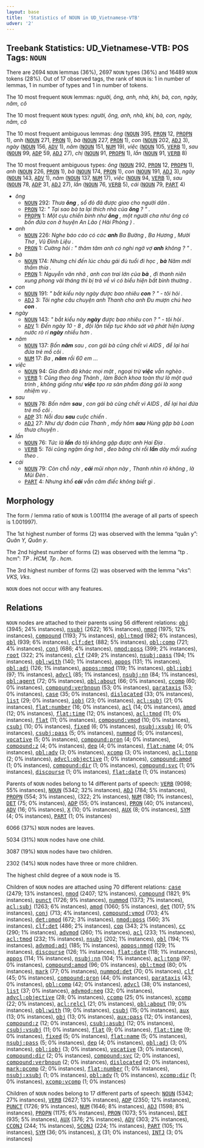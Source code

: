 ```yaml
---
layout: base
title:  'Statistics of NOUN in UD_Vietnamese-VTB'
udver: '2'
---
```


## Treebank Statistics: UD_Vietnamese-VTB: POS Tags: `NOUN`

There are 2694 `NOUN` lemmas (36%), 2697 `NOUN` types (36%) and 16489 `NOUN` tokens (28%).
Out of 17 observed tags, the rank of `NOUN` is: 1 in number of lemmas, 1 in number of types and 1 in number of tokens.

The 10 most frequent `NOUN` lemmas: <em>người, ông, anh, nhà, khi, bà, con, ngày, năm, cô</em>

The 10 most frequent `NOUN` types:  <em>người, ông, anh, nhà, khi, bà, con, ngày, năm, cô</em>

The 10 most frequent ambiguous lemmas: <em>ông</em> (<tt><a href="vi_vtb-pos-NOUN.html">NOUN</a></tt> 395, <tt><a href="vi_vtb-pos-PRON.html">PRON</a></tt> 12, <tt><a href="vi_vtb-pos-PROPN.html">PROPN</a></tt> 1), <em>anh</em> (<tt><a href="vi_vtb-pos-NOUN.html">NOUN</a></tt> 271, <tt><a href="vi_vtb-pos-PRON.html">PRON</a></tt> 1), <em>bà</em> (<tt><a href="vi_vtb-pos-NOUN.html">NOUN</a></tt> 227, <tt><a href="vi_vtb-pos-PRON.html">PRON</a></tt> 1), <em>con</em> (<tt><a href="vi_vtb-pos-NOUN.html">NOUN</a></tt> 202, <tt><a href="vi_vtb-pos-ADJ.html">ADJ</a></tt> 3), <em>ngày</em> (<tt><a href="vi_vtb-pos-NOUN.html">NOUN</a></tt> 156, <tt><a href="vi_vtb-pos-ADV.html">ADV</a></tt> 1), <em>năm</em> (<tt><a href="vi_vtb-pos-NOUN.html">NOUN</a></tt> 151, <tt><a href="vi_vtb-pos-NUM.html">NUM</a></tt> 19), <em>việc</em> (<tt><a href="vi_vtb-pos-NOUN.html">NOUN</a></tt> 105, <tt><a href="vi_vtb-pos-VERB.html">VERB</a></tt> 1), <em>sau</em> (<tt><a href="vi_vtb-pos-NOUN.html">NOUN</a></tt> 99, <tt><a href="vi_vtb-pos-ADP.html">ADP</a></tt> 59, <tt><a href="vi_vtb-pos-ADJ.html">ADJ</a></tt> 27), <em>chị</em> (<tt><a href="vi_vtb-pos-NOUN.html">NOUN</a></tt> 91, <tt><a href="vi_vtb-pos-PROPN.html">PROPN</a></tt> 1), <em>lần</em> (<tt><a href="vi_vtb-pos-NOUN.html">NOUN</a></tt> 91, <tt><a href="vi_vtb-pos-VERB.html">VERB</a></tt> 8)

The 10 most frequent ambiguous types:  <em>ông</em> (<tt><a href="vi_vtb-pos-NOUN.html">NOUN</a></tt> 292, <tt><a href="vi_vtb-pos-PRON.html">PRON</a></tt> 12, <tt><a href="vi_vtb-pos-PROPN.html">PROPN</a></tt> 1), <em>anh</em> (<tt><a href="vi_vtb-pos-NOUN.html">NOUN</a></tt> 226, <tt><a href="vi_vtb-pos-PRON.html">PRON</a></tt> 1), <em>bà</em> (<tt><a href="vi_vtb-pos-NOUN.html">NOUN</a></tt> 174, <tt><a href="vi_vtb-pos-PRON.html">PRON</a></tt> 1), <em>con</em> (<tt><a href="vi_vtb-pos-NOUN.html">NOUN</a></tt> 191, <tt><a href="vi_vtb-pos-ADJ.html">ADJ</a></tt> 3), <em>ngày</em> (<tt><a href="vi_vtb-pos-NOUN.html">NOUN</a></tt> 143, <tt><a href="vi_vtb-pos-ADV.html">ADV</a></tt> 1), <em>năm</em> (<tt><a href="vi_vtb-pos-NOUN.html">NOUN</a></tt> 137, <tt><a href="vi_vtb-pos-NUM.html">NUM</a></tt> 17), <em>việc</em> (<tt><a href="vi_vtb-pos-NOUN.html">NOUN</a></tt> 94, <tt><a href="vi_vtb-pos-VERB.html">VERB</a></tt> 1), <em>sau</em> (<tt><a href="vi_vtb-pos-NOUN.html">NOUN</a></tt> 78, <tt><a href="vi_vtb-pos-ADP.html">ADP</a></tt> 31, <tt><a href="vi_vtb-pos-ADJ.html">ADJ</a></tt> 27), <em>lần</em> (<tt><a href="vi_vtb-pos-NOUN.html">NOUN</a></tt> 76, <tt><a href="vi_vtb-pos-VERB.html">VERB</a></tt> 5), <em>cái</em> (<tt><a href="vi_vtb-pos-NOUN.html">NOUN</a></tt> 79, <tt><a href="vi_vtb-pos-PART.html">PART</a></tt> 4)


* <em>ông</em>
  * <tt><a href="vi_vtb-pos-NOUN.html">NOUN</a></tt> 292: <em>Thưa <b>ông</b> , sổ đỏ đã được giao cho người dân .</em>
  * <tt><a href="vi_vtb-pos-PRON.html">PRON</a></tt> 12: <em>" Tại sao bà ta lại thích nhà của <b>ông</b> ? " .</em>
  * <tt><a href="vi_vtb-pos-PROPN.html">PROPN</a></tt> 1: <em>Một cựu chiến binh như <b>ông</b> , một người cha như ông có bốn đứa con ở huyện An Lão ( Hải Phòng ) .</em>
* <em>anh</em>
  * <tt><a href="vi_vtb-pos-NOUN.html">NOUN</a></tt> 226: <em>Nghe báo cáo có các <b>anh</b> Ba Bường , Ba Hương , Mười Thơ , Vũ Đình Liệu .</em>
  * <tt><a href="vi_vtb-pos-PRON.html">PRON</a></tt> 1: <em>Cường hỏi : " thâm tâm anh có nghi ngờ vợ <b>anh</b> không ? " .</em>
* <em>bà</em>
  * <tt><a href="vi_vtb-pos-NOUN.html">NOUN</a></tt> 174: <em>Nhưng chỉ đến lúc cháu gái đủ tuổi đi học , <b>bà</b> Năm mới thấm thía .</em>
  * <tt><a href="vi_vtb-pos-PRON.html">PRON</a></tt> 1: <em>Nguyễn văn nhã , anh con trai lớn của <b>bà</b> , đi thanh niên xung phong vài tháng thì bị trả về vì có biểu hiện bất bình thường .</em>
* <em>con</em>
  * <tt><a href="vi_vtb-pos-NOUN.html">NOUN</a></tt> 191: <em>" bắt kiểu này ngày được bao nhiêu <b>con</b> ? " - tôi hỏi .</em>
  * <tt><a href="vi_vtb-pos-ADJ.html">ADJ</a></tt> 3: <em>Tôi nghe câu chuyện anh Thanh cho anh Đu mượn chú heo <b>con</b> .</em>
* <em>ngày</em>
  * <tt><a href="vi_vtb-pos-NOUN.html">NOUN</a></tt> 143: <em>" bắt kiểu này <b>ngày</b> được bao nhiêu con ? " - tôi hỏi .</em>
  * <tt><a href="vi_vtb-pos-ADV.html">ADV</a></tt> 1: <em>Đến ngày 10 - 8 , đội lặn tiếp tục khảo sát và phát hiện lượng nước rò rỉ <b>ngày</b> nhiều hơn .</em>
* <em>năm</em>
  * <tt><a href="vi_vtb-pos-NOUN.html">NOUN</a></tt> 137: <em>Bốn <b>năm</b> sau , con gái bà cũng chết vì AIDS , để lại hai đứa trẻ mồ côi .</em>
  * <tt><a href="vi_vtb-pos-NUM.html">NUM</a></tt> 17: <em>Ba , <b>năm</b> rồi 60 em ...</em>
* <em>việc</em>
  * <tt><a href="vi_vtb-pos-NOUN.html">NOUN</a></tt> 94: <em>Gia đình đã khác mọi mặt , ngoại trừ <b>việc</b> vẫn nghèo .</em>
  * <tt><a href="vi_vtb-pos-VERB.html">VERB</a></tt> 1: <em>Cũng theo ông Thành , làm Bách khoa toàn thư là một quá trình , không giống như <b>việc</b> tạo ra sản phẩm đóng gói là xong nhiệm vụ .</em>
* <em>sau</em>
  * <tt><a href="vi_vtb-pos-NOUN.html">NOUN</a></tt> 78: <em>Bốn năm <b>sau</b> , con gái bà cũng chết vì AIDS , để lại hai đứa trẻ mồ côi .</em>
  * <tt><a href="vi_vtb-pos-ADP.html">ADP</a></tt> 31: <em>Nỗi đau <b>sau</b> cuộc chiến .</em>
  * <tt><a href="vi_vtb-pos-ADJ.html">ADJ</a></tt> 27: <em>Như dự đoán của Thanh , mấy hôm <b>sau</b> Hùng gặp bà Loan thưa chuyện .</em>
* <em>lần</em>
  * <tt><a href="vi_vtb-pos-NOUN.html">NOUN</a></tt> 76: <em>Tức là <b>lần</b> đó tôi không gặp được anh Hai Địa .</em>
  * <tt><a href="vi_vtb-pos-VERB.html">VERB</a></tt> 5: <em>Tôi cũng ngậm ống hơi , đeo băng chì rồi <b>lần</b> dây mồi xuống theo .</em>
* <em>cái</em>
  * <tt><a href="vi_vtb-pos-NOUN.html">NOUN</a></tt> 79: <em>Còn chỗ này , <b>cái</b> mũi nhọn này , Thanh nhìn rõ không , là Mũi Đèn .</em>
  * <tt><a href="vi_vtb-pos-PART.html">PART</a></tt> 4: <em>Nhưng khổ <b>cái</b> vẫn câm điếc không biết gì .</em>

## Morphology

The form / lemma ratio of `NOUN` is 1.001114 (the average of all parts of speech is 1.001997).

The 1st highest number of forms (2) was observed with the lemma “quân y”: <em>Quân Y, Quân y</em>.

The 2nd highest number of forms (2) was observed with the lemma “tp . hcm”: <em>TP . HCM, Tp . hcm</em>.

The 3rd highest number of forms (2) was observed with the lemma “vks”: <em>VKS, Vks</em>.

`NOUN` does not occur with any features.


## Relations

`NOUN` nodes are attached to their parents using 56 different relations: <tt><a href="vi_vtb-dep-obj.html">obj</a></tt> (3945; 24% instances), <tt><a href="vi_vtb-dep-nsubj.html">nsubj</a></tt> (2622; 16% instances), <tt><a href="vi_vtb-dep-nmod.html">nmod</a></tt> (1975; 12% instances), <tt><a href="vi_vtb-dep-compound.html">compound</a></tt> (1193; 7% instances), <tt><a href="vi_vtb-dep-obl-tmod.html">obl:tmod</a></tt> (982; 6% instances), <tt><a href="vi_vtb-dep-obl.html">obl</a></tt> (939; 6% instances), <tt><a href="vi_vtb-dep-clf-det.html">clf:det</a></tt> (882; 5% instances), <tt><a href="vi_vtb-dep-obl-comp.html">obl:comp</a></tt> (721; 4% instances), <tt><a href="vi_vtb-dep-conj.html">conj</a></tt> (686; 4% instances), <tt><a href="vi_vtb-dep-nmod-poss.html">nmod:poss</a></tt> (399; 2% instances), <tt><a href="vi_vtb-dep-root.html">root</a></tt> (322; 2% instances), <tt><a href="vi_vtb-dep-clf.html">clf</a></tt> (249; 2% instances), <tt><a href="vi_vtb-dep-nsubj-pass.html">nsubj:pass</a></tt> (194; 1% instances), <tt><a href="vi_vtb-dep-obl-with.html">obl:with</a></tt> (140; 1% instances), <tt><a href="vi_vtb-dep-appos.html">appos</a></tt> (131; 1% instances), <tt><a href="vi_vtb-dep-obl-adj.html">obl:adj</a></tt> (126; 1% instances), <tt><a href="vi_vtb-dep-appos-nmod.html">appos:nmod</a></tt> (119; 1% instances), <tt><a href="vi_vtb-dep-obl-iobj.html">obl:iobj</a></tt> (97; 1% instances), <tt><a href="vi_vtb-dep-advcl.html">advcl</a></tt> (85; 1% instances), <tt><a href="vi_vtb-dep-nsubj-nn.html">nsubj:nn</a></tt> (84; 1% instances), <tt><a href="vi_vtb-dep-obl-agent.html">obl:agent</a></tt> (72; 0% instances), <tt><a href="vi_vtb-dep-obl-about.html">obl:about</a></tt> (66; 0% instances), <tt><a href="vi_vtb-dep-ccomp.html">ccomp</a></tt> (60; 0% instances), <tt><a href="vi_vtb-dep-compound-verbnoun.html">compound:verbnoun</a></tt> (53; 0% instances), <tt><a href="vi_vtb-dep-parataxis.html">parataxis</a></tt> (53; 0% instances), <tt><a href="vi_vtb-dep-case.html">case</a></tt> (35; 0% instances), <tt><a href="vi_vtb-dep-dislocated.html">dislocated</a></tt> (33; 0% instances), <tt><a href="vi_vtb-dep-list.html">list</a></tt> (29; 0% instances), <tt><a href="vi_vtb-dep-iobj.html">iobj</a></tt> (23; 0% instances), <tt><a href="vi_vtb-dep-acl-subj.html">acl:subj</a></tt> (21; 0% instances), <tt><a href="vi_vtb-dep-flat-number.html">flat:number</a></tt> (16; 0% instances), <tt><a href="vi_vtb-dep-acl.html">acl</a></tt> (14; 0% instances), <tt><a href="vi_vtb-dep-amod.html">amod</a></tt> (12; 0% instances), <tt><a href="vi_vtb-dep-flat-time.html">flat:time</a></tt> (12; 0% instances), <tt><a href="vi_vtb-dep-acl-tmod.html">acl:tmod</a></tt> (11; 0% instances), <tt><a href="vi_vtb-dep-flat.html">flat</a></tt> (11; 0% instances), <tt><a href="vi_vtb-dep-compound-vmod.html">compound:vmod</a></tt> (10; 0% instances), <tt><a href="vi_vtb-dep-csubj.html">csubj</a></tt> (10; 0% instances), <tt><a href="vi_vtb-dep-fixed.html">fixed</a></tt> (6; 0% instances), <tt><a href="vi_vtb-dep-nsubj-xsubj.html">nsubj:xsubj</a></tt> (6; 0% instances), <tt><a href="vi_vtb-dep-csubj-pass.html">csubj:pass</a></tt> (5; 0% instances), <tt><a href="vi_vtb-dep-nummod.html">nummod</a></tt> (5; 0% instances), <tt><a href="vi_vtb-dep-vocative.html">vocative</a></tt> (5; 0% instances), <tt><a href="vi_vtb-dep-compound-pron.html">compound:pron</a></tt> (4; 0% instances), <tt><a href="vi_vtb-dep-compound-z.html">compound:z</a></tt> (4; 0% instances), <tt><a href="vi_vtb-dep-dep.html">dep</a></tt> (4; 0% instances), <tt><a href="vi_vtb-dep-flat-name.html">flat:name</a></tt> (4; 0% instances), <tt><a href="vi_vtb-dep-obl-adv.html">obl:adv</a></tt> (3; 0% instances), <tt><a href="vi_vtb-dep-xcomp.html">xcomp</a></tt> (3; 0% instances), <tt><a href="vi_vtb-dep-acl-tonp.html">acl:tonp</a></tt> (2; 0% instances), <tt><a href="vi_vtb-dep-advcl-objective.html">advcl:objective</a></tt> (1; 0% instances), <tt><a href="vi_vtb-dep-compound-amod.html">compound:amod</a></tt> (1; 0% instances), <tt><a href="vi_vtb-dep-compound-dir.html">compound:dir</a></tt> (1; 0% instances), <tt><a href="vi_vtb-dep-compound-svc.html">compound:svc</a></tt> (1; 0% instances), <tt><a href="vi_vtb-dep-discourse.html">discourse</a></tt> (1; 0% instances), <tt><a href="vi_vtb-dep-flat-date.html">flat:date</a></tt> (1; 0% instances)

Parents of `NOUN` nodes belong to 14 different parts of speech: <tt><a href="vi_vtb-pos-VERB.html">VERB</a></tt> (9098; 55% instances), <tt><a href="vi_vtb-pos-NOUN.html">NOUN</a></tt> (5342; 32% instances), <tt><a href="vi_vtb-pos-ADJ.html">ADJ</a></tt> (784; 5% instances), <tt><a href="vi_vtb-pos-PROPN.html">PROPN</a></tt> (554; 3% instances),  (322; 2% instances), <tt><a href="vi_vtb-pos-NUM.html">NUM</a></tt> (180; 1% instances), <tt><a href="vi_vtb-pos-DET.html">DET</a></tt> (75; 0% instances), <tt><a href="vi_vtb-pos-ADP.html">ADP</a></tt> (55; 0% instances), <tt><a href="vi_vtb-pos-PRON.html">PRON</a></tt> (40; 0% instances), <tt><a href="vi_vtb-pos-ADV.html">ADV</a></tt> (16; 0% instances), <tt><a href="vi_vtb-pos-X.html">X</a></tt> (10; 0% instances), <tt><a href="vi_vtb-pos-AUX.html">AUX</a></tt> (8; 0% instances), <tt><a href="vi_vtb-pos-SYM.html">SYM</a></tt> (4; 0% instances), <tt><a href="vi_vtb-pos-PART.html">PART</a></tt> (1; 0% instances)

6066 (37%) `NOUN` nodes are leaves.

5034 (31%) `NOUN` nodes have one child.

3087 (19%) `NOUN` nodes have two children.

2302 (14%) `NOUN` nodes have three or more children.

The highest child degree of a `NOUN` node is 15.

Children of `NOUN` nodes are attached using 70 different relations: <tt><a href="vi_vtb-dep-case.html">case</a></tt> (2479; 13% instances), <tt><a href="vi_vtb-dep-nmod.html">nmod</a></tt> (2407; 12% instances), <tt><a href="vi_vtb-dep-compound.html">compound</a></tt> (1821; 9% instances), <tt><a href="vi_vtb-dep-punct.html">punct</a></tt> (1726; 9% instances), <tt><a href="vi_vtb-dep-nummod.html">nummod</a></tt> (1373; 7% instances), <tt><a href="vi_vtb-dep-acl-subj.html">acl:subj</a></tt> (1263; 6% instances), <tt><a href="vi_vtb-dep-amod.html">amod</a></tt> (1060; 5% instances), <tt><a href="vi_vtb-dep-det.html">det</a></tt> (1017; 5% instances), <tt><a href="vi_vtb-dep-conj.html">conj</a></tt> (713; 4% instances), <tt><a href="vi_vtb-dep-compound-vmod.html">compound:vmod</a></tt> (703; 4% instances), <tt><a href="vi_vtb-dep-det-pmod.html">det:pmod</a></tt> (672; 3% instances), <tt><a href="vi_vtb-dep-nmod-poss.html">nmod:poss</a></tt> (560; 3% instances), <tt><a href="vi_vtb-dep-clf-det.html">clf:det</a></tt> (486; 2% instances), <tt><a href="vi_vtb-dep-cop.html">cop</a></tt> (343; 2% instances), <tt><a href="vi_vtb-dep-cc.html">cc</a></tt> (290; 1% instances), <tt><a href="vi_vtb-dep-advmod.html">advmod</a></tt> (260; 1% instances), <tt><a href="vi_vtb-dep-acl.html">acl</a></tt> (233; 1% instances), <tt><a href="vi_vtb-dep-acl-tmod.html">acl:tmod</a></tt> (232; 1% instances), <tt><a href="vi_vtb-dep-nsubj.html">nsubj</a></tt> (202; 1% instances), <tt><a href="vi_vtb-dep-obl.html">obl</a></tt> (194; 1% instances), <tt><a href="vi_vtb-dep-advmod-adj.html">advmod:adj</a></tt> (185; 1% instances), <tt><a href="vi_vtb-dep-appos-nmod.html">appos:nmod</a></tt> (129; 1% instances), <tt><a href="vi_vtb-dep-discourse.html">discourse</a></tt> (126; 1% instances), <tt><a href="vi_vtb-dep-flat-date.html">flat:date</a></tt> (118; 1% instances), <tt><a href="vi_vtb-dep-appos.html">appos</a></tt> (114; 1% instances), <tt><a href="vi_vtb-dep-nsubj-nn.html">nsubj:nn</a></tt> (104; 1% instances), <tt><a href="vi_vtb-dep-acl-tonp.html">acl:tonp</a></tt> (97; 0% instances), <tt><a href="vi_vtb-dep-compound-amod.html">compound:amod</a></tt> (96; 0% instances), <tt><a href="vi_vtb-dep-obl-tmod.html">obl:tmod</a></tt> (80; 0% instances), <tt><a href="vi_vtb-dep-mark.html">mark</a></tt> (77; 0% instances), <tt><a href="vi_vtb-dep-nummod-det.html">nummod:det</a></tt> (70; 0% instances), <tt><a href="vi_vtb-dep-clf.html">clf</a></tt> (45; 0% instances), <tt><a href="vi_vtb-dep-compound-pron.html">compound:pron</a></tt> (44; 0% instances), <tt><a href="vi_vtb-dep-parataxis.html">parataxis</a></tt> (43; 0% instances), <tt><a href="vi_vtb-dep-obl-comp.html">obl:comp</a></tt> (42; 0% instances), <tt><a href="vi_vtb-dep-advcl.html">advcl</a></tt> (38; 0% instances), <tt><a href="vi_vtb-dep-list.html">list</a></tt> (37; 0% instances), <tt><a href="vi_vtb-dep-advmod-neg.html">advmod:neg</a></tt> (32; 0% instances), <tt><a href="vi_vtb-dep-advcl-objective.html">advcl:objective</a></tt> (28; 0% instances), <tt><a href="vi_vtb-dep-ccomp.html">ccomp</a></tt> (25; 0% instances), <tt><a href="vi_vtb-dep-xcomp.html">xcomp</a></tt> (22; 0% instances), <tt><a href="vi_vtb-dep-acl-relcl.html">acl:relcl</a></tt> (21; 0% instances), <tt><a href="vi_vtb-dep-obl-about.html">obl:about</a></tt> (19; 0% instances), <tt><a href="vi_vtb-dep-obl-with.html">obl:with</a></tt> (19; 0% instances), <tt><a href="vi_vtb-dep-csubj.html">csubj</a></tt> (15; 0% instances), <tt><a href="vi_vtb-dep-aux.html">aux</a></tt> (13; 0% instances), <tt><a href="vi_vtb-dep-obj.html">obj</a></tt> (13; 0% instances), <tt><a href="vi_vtb-dep-aux-pass.html">aux:pass</a></tt> (12; 0% instances), <tt><a href="vi_vtb-dep-compound-z.html">compound:z</a></tt> (12; 0% instances), <tt><a href="vi_vtb-dep-csubj-asubj.html">csubj:asubj</a></tt> (12; 0% instances), <tt><a href="vi_vtb-dep-csubj-vsubj.html">csubj:vsubj</a></tt> (11; 0% instances), <tt><a href="vi_vtb-dep-flat.html">flat</a></tt> (9; 0% instances), <tt><a href="vi_vtb-dep-flat-time.html">flat:time</a></tt> (9; 0% instances), <tt><a href="vi_vtb-dep-fixed.html">fixed</a></tt> (5; 0% instances), <tt><a href="vi_vtb-dep-flat-name.html">flat:name</a></tt> (5; 0% instances), <tt><a href="vi_vtb-dep-nsubj-pass.html">nsubj:pass</a></tt> (5; 0% instances), <tt><a href="vi_vtb-dep-dep.html">dep</a></tt> (4; 0% instances), <tt><a href="vi_vtb-dep-obl-adj.html">obl:adj</a></tt> (3; 0% instances), <tt><a href="vi_vtb-dep-obl-iobj.html">obl:iobj</a></tt> (3; 0% instances), <tt><a href="vi_vtb-dep-vocative.html">vocative</a></tt> (3; 0% instances), <tt><a href="vi_vtb-dep-compound-dir.html">compound:dir</a></tt> (2; 0% instances), <tt><a href="vi_vtb-dep-compound-svc.html">compound:svc</a></tt> (2; 0% instances), <tt><a href="vi_vtb-dep-compound-verbnoun.html">compound:verbnoun</a></tt> (2; 0% instances), <tt><a href="vi_vtb-dep-dislocated.html">dislocated</a></tt> (2; 0% instances), <tt><a href="vi_vtb-dep-mark-pcomp.html">mark:pcomp</a></tt> (2; 0% instances), <tt><a href="vi_vtb-dep-flat-number.html">flat:number</a></tt> (1; 0% instances), <tt><a href="vi_vtb-dep-nsubj-xsubj.html">nsubj:xsubj</a></tt> (1; 0% instances), <tt><a href="vi_vtb-dep-obl-adv.html">obl:adv</a></tt> (1; 0% instances), <tt><a href="vi_vtb-dep-xcomp-dir.html">xcomp:dir</a></tt> (1; 0% instances), <tt><a href="vi_vtb-dep-xcomp-vcomp.html">xcomp:vcomp</a></tt> (1; 0% instances)

Children of `NOUN` nodes belong to 17 different parts of speech: <tt><a href="vi_vtb-pos-NOUN.html">NOUN</a></tt> (5342; 27% instances), <tt><a href="vi_vtb-pos-VERB.html">VERB</a></tt> (2627; 13% instances), <tt><a href="vi_vtb-pos-ADP.html">ADP</a></tt> (2350; 12% instances), <tt><a href="vi_vtb-pos-PUNCT.html">PUNCT</a></tt> (1726; 9% instances), <tt><a href="vi_vtb-pos-NUM.html">NUM</a></tt> (1646; 8% instances), <tt><a href="vi_vtb-pos-ADJ.html">ADJ</a></tt> (1598; 8% instances), <tt><a href="vi_vtb-pos-PROPN.html">PROPN</a></tt> (1175; 6% instances), <tt><a href="vi_vtb-pos-PRON.html">PRON</a></tt> (1073; 5% instances), <tt><a href="vi_vtb-pos-DET.html">DET</a></tt> (935; 5% instances), <tt><a href="vi_vtb-pos-AUX.html">AUX</a></tt> (376; 2% instances), <tt><a href="vi_vtb-pos-ADV.html">ADV</a></tt> (303; 2% instances), <tt><a href="vi_vtb-pos-CCONJ.html">CCONJ</a></tt> (244; 1% instances), <tt><a href="vi_vtb-pos-SCONJ.html">SCONJ</a></tt> (224; 1% instances), <tt><a href="vi_vtb-pos-PART.html">PART</a></tt> (105; 1% instances), <tt><a href="vi_vtb-pos-SYM.html">SYM</a></tt> (36; 0% instances), <tt><a href="vi_vtb-pos-X.html">X</a></tt> (31; 0% instances), <tt><a href="vi_vtb-pos-INTJ.html">INTJ</a></tt> (3; 0% instances)

